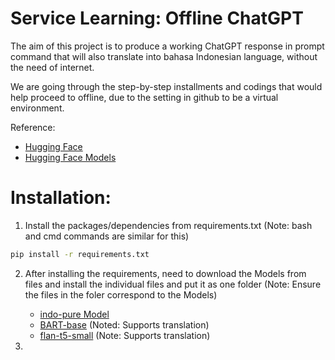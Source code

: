 # Service Learning: Offline ChatGPT
The aim of this project is to produce a working ChatGPT response in prompt command that will also translate into bahasa Indonesian language, without the need of internet.

We are going through the step-by-step installments and codings that would help proceed to offline, due to the setting in github to be a virtual environment.

Reference:
- [Hugging Face](https://huggingface.co/)
- [Hugging Face Models](https://huggingface.co/models)

# Installation:
1. Install the packages/dependencies from requirements.txt (Note: bash and cmd commands are similar for this)
```bash
pip install -r requirements.txt
```
2. After installing the requirements, need to download the Models from files and install the individual files and put it as one folder (Note: Ensure the files in the foler correspond to the Models)
    - [indo-pure Model](https://huggingface.co/CLAck/indo-pure/tree/main)
    - [BART-base](https://huggingface.co/facebook/bart-base) (Noted: Supports translation)
    - [flan-t5-small](https://huggingface.co/google/flan-t5-small) (Note: Supports translation)

3. 
